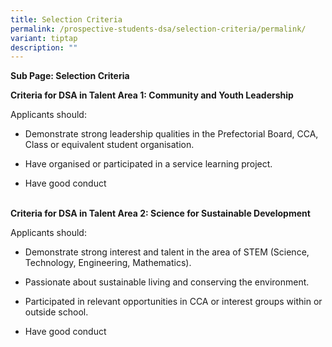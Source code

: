 ```yaml
---
title: Selection Criteria
permalink: /prospective-students-dsa/selection-criteria/permalink/
variant: tiptap
description: ""
---
```

<p><strong>Sub Page: Selection Criteria&nbsp;</strong>
</p>
<p><strong>Criteria for DSA in Talent Area 1: Community and Youth Leadership</strong>
</p>
<p>Applicants should:</p>
<ul>
<li>
<p>Demonstrate strong leadership qualities in the Prefectorial Board, CCA,
Class or equivalent student organisation.</p>
</li>
<li>
<p>Have organised or participated in a service learning project.</p>
</li>
<li>
<p>Have good conduct</p>
</li>
</ul>
<p>
<br><strong>Criteria for DSA in Talent Area 2: Science for Sustainable Development</strong>
</p>
<p>Applicants should:</p>
<ul>
<li>
<p>Demonstrate strong interest and talent in the area of STEM (Science, Technology,
Engineering, Mathematics).</p>
</li>
<li>
<p>Passionate about sustainable living and conserving the environment.</p>
</li>
<li>
<p>Participated in relevant opportunities in CCA or interest groups within
or outside school.</p>
</li>
<li>
<p>Have good conduct</p>
</li>
</ul>
<p></p>